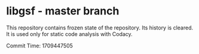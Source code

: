 # libgsf - master branch

This repository contains frozen state of the repository.
Its history is cleared. It is used only for static code
analysis with Codacy.

Commit Time: 1709447505